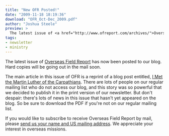 ```yaml
---
title: "New OFR Posted!"
date: "2009-11-18 18:19:36"
download: "OFR_Oct-Dec_2009.pdf"
author: "Joshua Steele"
preview: >
  The latest issue of <a href="http://www.ofreport.com/archives/">Overseas Field Report</a> has now been posted to our blog. Hard copies will be going out in the mail soon.
tags:
- newsletter
- ministry
---
```


The latest issue of <a href="http://www.ofreport.com/archives/">Overseas Field Report</a> has now been posted to our blog. Hard copies will be going out in the mail soon.

The main article in this issue of OFR is a reprint of a blog post entitled, <a href="http://www.ofreport.com/2009/06/fatherstepan">I Met the Martin Luther of the Carpathians</a>.  There are lots of people on our regular mailing list who do not access our blog, and this story was so powerful that we decided to publish it in the print version of our newsletter. But don't despair: there's lots of news in this issue that hasn't yet appeared on the blog. So be sure to download the PDF if you're not on our regular mailing list.

If you would like to subscribe to receive Overseas Field Report by mail, please <a href="http://www.ofreport.com/contact/">send us your name and US mailing address</a>. We appreciate your interest in overseas missions.
